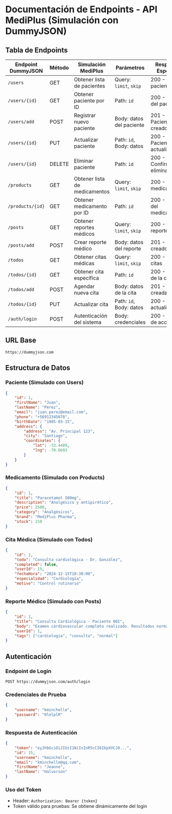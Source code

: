 # Documentación de Endpoints - API MediPlus (Simulación con DummyJSON)

## Tabla de Endpoints

| Endpoint DummyJSON | Método | Simulación MediPlus | Parámetros | Respuesta Esperada |
|-------------------|--------|-------------------|------------|-------------------|
| `/users` | GET | Obtener lista de pacientes | Query: `limit`, `skip` | 200 - Lista de pacientes |
| `/users/{id}` | GET | Obtener paciente por ID | Path: `id` | 200 - Datos del paciente |
| `/users/add` | POST | Registrar nuevo paciente | Body: datos del paciente | 201 - Paciente creado |
| `/users/{id}` | PUT | Actualizar paciente | Path: `id`, Body: datos | 200 - Paciente actualizado |
| `/users/{id}` | DELETE | Eliminar paciente | Path: `id` | 200 - Confirmación eliminación |
| `/products` | GET | Obtener lista de medicamentos | Query: `limit`, `skip` | 200 - Lista de medicamentos |
| `/products/{id}` | GET | Obtener medicamento por ID | Path: `id` | 200 - Datos del medicamento |
| `/posts` | GET | Obtener reportes médicos | Query: `limit`, `skip` | 200 - Lista de reportes |
| `/posts/add` | POST | Crear reporte médico | Body: datos del reporte | 201 - Reporte creado |
| `/todos` | GET | Obtener citas médicas | Query: `limit`, `skip` | 200 - Lista de citas |
| `/todos/{id}` | GET | Obtener cita específica | Path: `id` | 200 - Datos de la cita |
| `/todos/add` | POST | Agendar nueva cita | Body: datos de la cita | 201 - Cita creada |
| `/todos/{id}` | PUT | Actualizar cita | Path: `id`, Body: datos | 200 - Cita actualizada |
| `/auth/login` | POST | Autenticación del sistema | Body: credenciales | 200 - Token de acceso |

## URL Base
```
https://dummyjson.com
```

## Estructura de Datos

### Paciente (Simulado con Users)
```json
{
    "id": 1,
    "firstName": "Juan",
    "lastName": "Pérez",
    "email": "juan.perez@email.com",
    "phone": "+56912345678",
    "birthDate": "1985-03-15",
    "address": {
        "address": "Av. Principal 123",
        "city": "Santiago",
        "coordinates": {
            "lat": -33.4489,
            "lng": -70.6693
        }
    }
}
```

### Medicamento (Simulado con Products)
```json
{
    "id": 1,
    "title": "Paracetamol 500mg",
    "description": "Analgésico y antipirético",
    "price": 2500,
    "category": "Analgésicos",
    "brand": "MediPlus Pharma",
    "stock": 150
}
```

### Cita Médica (Simulado con Todos)
```json
{
    "id": 1,
    "todo": "Consulta cardiológica - Dr. González",
    "completed": false,
    "userId": 15,
    "fechaHora": "2024-12-15T10:30:00",
    "especialidad": "Cardiología",
    "motivo": "Control rutinario"
}
```

### Reporte Médico (Simulado con Posts)
```json
{
    "id": 1,
    "title": "Consulta Cardiológica - Paciente 001",
    "body": "Examen cardiovascular completo realizado. Resultados normales.",
    "userId": 1,
    "tags": ["cardiologia", "consulta", "normal"]
}
```

## Autenticación

### Endpoint de Login
```
POST https://dummyjson.com/auth/login
```

### Credenciales de Prueba
```json
{
    "username": "kminchelle",
    "password": "0lelplR"
}
```

### Respuesta de Autenticación
```json
{
    "token": "eyJhbGciOiJIUzI1NiIsInR5cCI6IkpXVCJ9...",
    "id": 15,
    "username": "kminchelle",
    "email": "kminchelle@qq.com",
    "firstName": "Jeanne",
    "lastName": "Halvorson"
}
```

### Uso del Token
- Header: `Authorization: Bearer {token}`
- Token válido para pruebas: Se obtiene dinámicamente del login